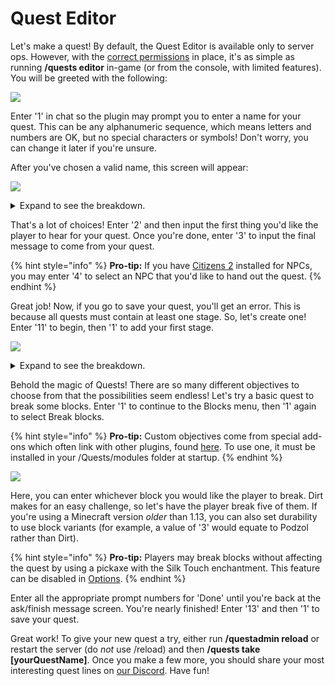 # Quest Editor

Let's make a quest! By default, the Quest Editor is available only to server ops. However, with the [correct permissions](https://github.com/PikaMug/Quests/wiki/1-%E2%80%90-Commands-&-Permissions) in place, it's as simple as running **/quests editor** in-game (or from the console, with limited features). You will be greeted with the following:

![](<../.gitbook/assets/quest\_editor (1).png>)

Enter '1' in chat so the plugin may prompt you to enter a name for your quest. This can be any alphanumeric sequence, which means letters and numbers are OK, but no special characters or symbols! Don't worry, you can change it later if you're unsure.

After you've chosen a valid name, this screen will appear:

![](../.gitbook/assets/quest\_main.png)

<details>

<summary>Expand to see the breakdown.</summary>

1. Change the name of your quest
2. Shown to player when accepting quest
3. Shown to player after completing quest
4. Must speak to this [Citizens](https://pikamug.gitbook.io/quests/v/spanish-espanol/beginner/dependencies#citizens) or [ZNPCsPlus](https://pikamug.gitbook.io/quests/v/spanish-espanol/beginner/dependencies#znpcsplus) NPC to start quest
5. Must right-click on this block to start quest
6. Must stand in this [WorldGuard](https://pikamug.gitbook.io/quests/v/spanish-espanol/beginner/dependencies#worldguard) region to start quest
7. Use NPC GUI to start quest instead of chat
8. Change what a player needs to take your quest
9. Change the time(s) that your quest is available
10. Change what objectives your quest consists of
11. Change what a player gets for taking your quest
12. Change settings purely specific to your quest
13. Finish working on your quest
14. Discard all work on your quest

</details>

That's a lot of choices! Enter '2' and then input the first thing you'd like the player to hear for your quest. Once you're done, enter '3' to input the final message to come from your quest.

{% hint style="info" %}
**Pro-tip:** If you have [Citizens 2](https://www.spigotmc.org/resources/citizens.13811/) installed for NPCs, you may enter '4' to select an NPC that you'd like to hand out the quest.
{% endhint %}

Great job! Now, if you go to save your quest, you'll get an error. This is because all quests must contain at least one stage. So, let's create one! Enter '11' to begin, then '1' to add your first stage.

![](../.gitbook/assets/quest\_stage.png)

<details>

<summary>Expand to see the breakdown.</summary>

1. Includes objectives to break, place, damage, or use blocks
2. Includes objectives to craft, smelt, or enchant items
3. Includes objectives to deliver items to, talk to, or kill NPCs
4. Includes objectives to kill or tame mobs, catch fish, or shear sheep
5. Objective to kill an amount of players
6. Objective to travel to a specific radius of world coordinates
7. Objective to enter a specific string in chat
8. Objective from an installed [custom module](../casual/modules.md)
9. After setting at least one objective, run an [action](../casual/action-editor.md) at the start, end, or during the stage
10. After setting at least one objective, check a [condition](../expert/condition-editor.md) during the stage
11. Number of seconds to wait before the next stage may begin
12. After setting a delay, show a message to the player once the delay starts
13. Show a message to the player once the stage begins
14. Show a message to the player once the stage ends
15. Override the message shown to the player about what their objectives are
16. Permanently remove this stage
17. Finish working on your stage

</details>

Behold the magic of Quests! There are so many different objectives to choose from that the possibilities seem endless! Let's try a basic quest to break some blocks. Enter '1' to continue to the Blocks menu, then '1' again to select Break blocks.

{% hint style="info" %}
**Pro-tip:** Custom objectives come from special add-ons which often link with other plugins, found [here](https://github.com/PikaMug/Quests/wiki/Casual-%E2%80%90-Modules). To use one, it must be installed in your /Quests/modules folder at startup.
{% endhint %}

![](../.gitbook/assets/quest\_break.png)

Here, you can enter whichever block you would like the player to break. Dirt makes for an easy challenge, so let's have the player break five of them. If you're using a Minecraft version _older_ than 1.13, you can also set durability to use block variants (for example, a value of '3' would equate to Podzol rather than Dirt).

{% hint style="info" %}
**Pro-tip:** Players may break blocks without affecting the quest by using a pickaxe with the Silk Touch enchantment. This feature can be disabled in [Options](../beginner/options.md).
{% endhint %}

Enter all the appropriate prompt numbers for 'Done' until you're back at the ask/finish message screen. You're nearly finished! Enter '13' and then '1' to save your quest.

Great work! To give your new quest a try, either run **/questadmin reload** or restart the server (do _not_ use /reload) and then **/quests take \[yourQuestName]**. Once you make a few more, you should share your most interesting quest lines on [our Discord](https://discordapp.com/invite/d56CQ6e). Have fun!
